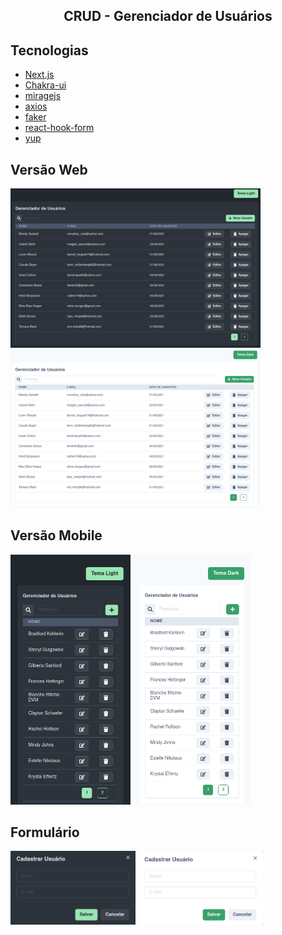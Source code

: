 <h2 align="center">CRUD - Gerenciador de Usuários</h2>

## Tecnologias
- [Next.js](https://nextjs.org/)
- [Chakra-ui](https://chakra-ui.com/)
- [miragejs](https://miragejs.com/)
- [axios](https://axios-http.com/)
- [faker](https://www.npmjs.com/package/faker)
- [react-hook-form](https://react-hook-form.com/)
- [yup](https://www.npmjs.com/package/yup)


## Versão Web
<p>
  <img alt="dark" width="400px" src="https://github.com/juliannelicon/crud-nextjs-chakra/blob/master/public/images/web-dark.png" />

  <img alt="light" width="400px" src="https://github.com/juliannelicon/crud-nextjs-chakra/blob/master/public/images/web-light.png" />
<p>
  
## Versão Mobile
<p>
  <img alt="dark" height="400px" src="https://github.com/juliannelicon/crud-nextjs-chakra/blob/master/public/images/mobile-dark.png" />

  <img alt="light" height="400px" src="https://github.com/juliannelicon/crud-nextjs-chakra/blob/master/public/images/mobile-light.png" />
<p>
  
## Formulário
<p>
  <img alt="dark" width="200px" src="https://github.com/juliannelicon/crud-nextjs-chakra/blob/master/public/images/form-dark.png" />

  <img alt="light" width="200px" src="https://github.com/juliannelicon/crud-nextjs-chakra/blob/master/public/images/form-light.png" />
<p>
